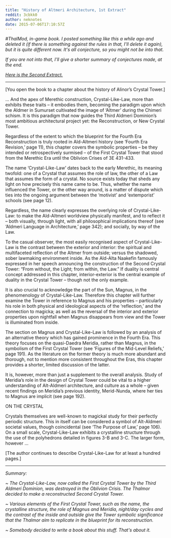 ```yaml
---
title: "History of Altmeri Architecture, 1st Extract"
reddit: 3cbkk0
author: neknotes
date: 2015-07-06T17:10:57Z
---
```


*#ThalMod, in-game book. I posted something like this a while ago and deleted it (if there is something against the rules in that, I'll delete it again), but it is quite different now. It's all conjecture, so you might not be into that.*

*If you are not into that, I'll give a shorter summary of conjectures made, at the end.*

*[Here is the Second Extract.](https://www.reddit.com/r/teslore/comments/3ghjs6/haa_second_era_reconstruction_sunbirds_adamantia/)*

------------------------------

[You open the book to a chapter about the history of Alinor’s Crystal Tower.]

… And the apex of Merethic construction, Crystal-Like-Law, more than exhibits these traits – it embodies them, becoming the paradigm upon which the Aldmer in Sumurset cultivated the image of ‘Altmer’ during the Chimeri schism. It is this paradigm that now guides the Third Aldmeri Dominion’s most ambitious architectural project yet: the Reconstruction, or New Crystal Tower.

Regardless of the extent to which the blueprint for the Fourth Era Reconstruction is truly rooted in Ald-Altmeri history (see ‘Fourth Era Revision,’ page 11), this chapter covers the symbolic properties – be they intended or retrospectively surmised – of the First Crystal Tower that stood from the Merethic Era until the Oblivion Crises of 3E 431-433. 

The name ‘Crystal-Like-Law’ dates back to the early Merethic, its meaning twofold: one of a Crystal that assumes the role of law, the other of a Law that assumes the form of a crystal. No source exists today that sheds any light on how precisely this name came to be. Thus, whether the name influenced the Tower, or the other way around, is a matter of dispute which ties into the ongoing argument between the ‘motivist’ and ‘extemporist’ schools (see page 12).

Regardless, the name clearly expresses the overlying role of Crystal-Like-Law: to make the Ald-Altmeri worldview physically manifest, and to reflect it – both visually, through light, with all philosophical implications thereof (see ‘Aldmeri Language in Architecture,’ page 342); and socially, by way of the Law.

To the casual observer, the most easily recognised aspect of Crystal-Like-Law is the contrast between the exterior and interior: the spiritual and multifaceted reflection of the Altmer from outside; versus the shadowed, sober lawmaking environment inside. As the Ald-Alta Naakefin famously expressed in her speech announcing the construction of the Second Crystal Tower: “From without, the Light; from within, the Law.” If duality is central concept addressed in this chapter, interior-exterior is the central example of duality in the Crystal Tower – though not the only example.

It is also crucial to acknowledge the part of the Sun, Magnus, in the phenomenology of Crystal-Like-Law. Therefore this chapter will further examine the Tower in reference to Magnus and his properties – particularly his role in both physical and ideological aspects of the ‘reflection,’ and the connection to magicka; as well as the reversal of the interior and exterior properties upon nightfall when Magnus disappears from view and the Tower is illuminated from inside.

The section on Magnus and Crystal-Like-Law is followed by an analysis of an alternative theory which has gained prominence in the Fourth Era. This theory focuses on the quasi-Daedra Meridia, rather than Magnus, in the symbolism of the First Crystal Tower (see ‘Figures of the Mid-Level Reliefs,’ page 191). As the literature on the former theory is much more abundant and thorough, not to mention more consistent throughout the Eras, this chapter provides a shorter, limited discussion of the latter.

It is, however, more than just a supplement to the overall analysis. Study of Meridia’s role in the design of Crystal Tower could be vital to a higher understanding of Alt-Aldmeri architecture, and culture as a whole – given recent findings on Meridia’s previous identity, Merid-Nunda, where her ties to Magnus are implicit (see page 192).

ON THE CRYSTAL

Crystals themselves are well-known to magickal study for their perfectly periodic structure. This in itself can be considered a symbol of Alt-Aldmeri societal values, though coincidental (see ‘The Purpose of Law,’ page 106). On a small scale, Crystal-Like-Law exhibits a crystalline structure through the use of the polyhedrons detailed in figures 3-B and 3-C. The larger form, however … 

[The author continues to describe Crystal-Like-Law for at least a hundred pages.]

------------------------------

*Summary:*

*~ The Crystal-Like-Law, now called the First Crystal Tower by the Third Aldmeri Dominion, was destroyed in the Oblivion Crisis. The Thalmor decided to make a reconstructed Second Crystal Tower.*

*~ Various elements of the First Crystal Tower, such as the name, the crystalline structure, the role of Magnus and Meridia, night/day cycles and the contrast of the inside and outside give the Tower symbolic significance that the Thalmor aim to replicate in the blueprint for its reconstruction.*

*~ Somebody decided to write a book about this stuff. That's about it.*
